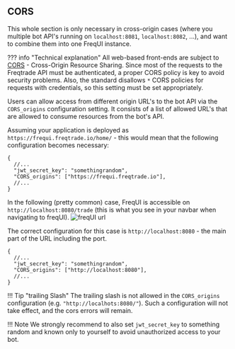 ## CORS

This whole section is only necessary in cross-origin cases (where you multiple bot API's running on `localhost:8081`, `localhost:8082`, ...), and want to combine them into one FreqUI instance.

??? info "Technical explanation"
All web-based front-ends are subject to [CORS](https://developer.mozilla.org/en-US/docs/Web/HTTP/CORS) - Cross-Origin Resource Sharing.
Since most of the requests to the Freqtrade API must be authenticated, a proper CORS policy is key to avoid security problems.
Also, the standard disallows `*` CORS policies for requests with credentials, so this setting must be set appropriately.

Users can allow access from different origin URL's to the bot API via the `CORS_origins` configuration setting.
It consists of a list of allowed URL's that are allowed to consume resources from the bot's API.

Assuming your application is deployed as `https://frequi.freqtrade.io/home/` - this would mean that the following configuration becomes necessary:

```jsonc
{
  //...
  "jwt_secret_key": "somethingrandom",
  "CORS_origins": ["https://frequi.freqtrade.io"],
  //...
}
```

In the following (pretty common) case, FreqUI is accessible on `http://localhost:8080/trade` (this is what you see in your navbar when navigating to freqUI).
![freqUI url](assets/frequi_url.png)

The correct configuration for this case is `http://localhost:8080` - the main part of the URL including the port.

```jsonc
{
  //...
  "jwt_secret_key": "somethingrandom",
  "CORS_origins": ["http://localhost:8080"],
  //...
}
```

!!! Tip "trailing Slash"
The trailing slash is not allowed in the `CORS_origins` configuration (e.g. `"http://localhots:8080/"`).
Such a configuration will not take effect, and the cors errors will remain.

!!! Note
We strongly recommend to also set `jwt_secret_key` to something random and known only to yourself to avoid unauthorized access to your bot.
